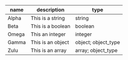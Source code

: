 | name  | description       | type                |
|-------|-------------------|---------------------|
| Alpha | This is a string  | string              |
| Beta  | This is a boolean | boolean             |
| Omega | This an integer   | integer             |
| Gamma | This is an object | object; object_type |
| Zulu  | This is an array  | array; object_type  |